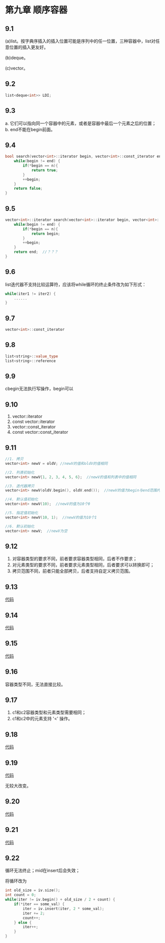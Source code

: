 # 第九章 顺序容器

## 9.1
(a)list。按字典序插入的插入位置可能是序列中的任一位置，三种容器中，list对任意位置的插入更友好。

(b)deque。

(c)vector。

## 9.2
```C++
list<deque<int>> LDI;
```

## 9.3
a. 它们可以指向同一个容器中的元素，或者是容器中最后一个元素之后的位置；    
b. end不能在begin前面。

## 9.4
```C++
bool search(vector<int>::iterator begin, vector<int>::const_iterator end, const int n) {
    while(begin != end) {
        if(*begin == n){
            return true;
        }
        ++begin;
    }
    return false;
}
```

## 9.5
```C++
vector<int>::iterator search(vector<int>::iterator begin, vector<int>::const_iterator end, const int n) {
    while(begin != end) {
        if(*begin == n){
            return begin;
        }
        ++begin;
    }
    return end;  //？？？
}
```

## 9.6
list迭代器不支持比较运算符，应该将while循环的终止条件改为如下形式：
```C++
while(iter1 != iter2) {
    ......
}
```

## 9.7
```C++
vector<int>::const_iterator
```

## 9.8
```C++
list<string>::value_type
list<string>::reference
```

## 9.9
cbegin无法执行写操作，begin可以

## 9.10
1. vector<int>::iterator
2. const vector<int>::iterator
3. vector<int>::const_iterator
4. const vector<int>::const_iterator

## 9.11
```C++
//1. 拷贝
vector<int> newV = oldV; //newV的值和oldV的值相同

//2. 列表初始化
vector<int> newV{1, 2, 3, 4, 5, 6};  //newV的值和列表中的值相同

//3. 迭代器拷贝
vector<int> newV(oldV.begin(), oldV.end());  //newV的值为begin与end范围内的值（不包含end）

//4. 默认值初始化
vector<int> newV(10);  //newV的值为10个0

//5. 指定值初始化
vector<int> newV(10, 1);  //newV的值为10个1

//6. 默认初始化
vector<int> newV;  //newV为空
```

## 9.12
1. 对容器类型的要求不同，前者要求容器类型相同，后者不作要求；
2. 对元素类型的要求不同，前者要求元素类型相同，后者要求可以转换即可；
3. 拷贝范围不同，前者只能全部拷贝，后者支持自定义拷贝范围。

## 9.13
[代码](https://github.com/dqxcj/C-Primer-answer/blob/main/chapter9/9_13.cpp)

## 9.14
[代码](https://github.com/dqxcj/C-Primer-answer/blob/main/chapter9/9_14.cpp)

## 9.15
[代码](https://github.com/dqxcj/C-Primer-answer/blob/main/chapter9/9_15.cpp)

## 9.16
容器类型不同，无法直接比较。

## 9.17
1. c1和c2容器类型和元素类型需要相同；
2. c1和c2中的元素支持 '<' 操作。

## 9.18
[代码](https://github.com/dqxcj/C-Primer-answer/blob/main/chapter9/9_18.cpp)

## 9.19
[代码](https://github.com/dqxcj/C-Primer-answer/blob/main/chapter9/9_19.cpp)

无较大改变。

## 9.20
[代码](https://github.com/dqxcj/C-Primer-answer/blob/main/chapter9/9_20.cpp)

## 9.21
[代码](https://github.com/dqxcj/C-Primer-answer/blob/main/chapter9/9_21.cpp)

## 9.22
循环无法终止；mid在insert后会失效；

将循环改为
```c++
int old_size = iv.size();
int count = 0;
while(iter != iv.begin() + old_size / 2 + count) {
    if(*iter == some_val) {
        iter = iv.insert(iter, 2 * some_val);
        iter += 2;
        count++;
    } else {
        iter++;
    }
}
```